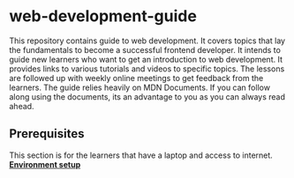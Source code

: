 # web-development-guide
This repository contains guide to web development. It covers topics that lay the fundamentals to become a successful frontend developer. It intends to guide new learners who want to get an introduction to web development. It provides links to various tutorials and videos to specific topics. The lessons are followed up with weekly online meetings to get feedback from the learners.
The guide relies heavily on MDN Documents. If you can follow along using the documents, its an advantage to you as you can always read ahead.
## Prerequisites
This section is for the learners that have a laptop  and access to internet.
 **[Environment setup](https://developer.mozilla.org/en-US/docs/Learn_web_development/Getting_started/Environment_setup)**



